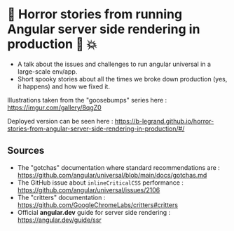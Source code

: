 # 👻 Horror stories from running Angular server side rendering in production 🚀 💥

- A talk about the issues and challenges to run angular universal in a large-scale env/app.
- Short spooky stories about all the times we broke down production (yes, it happens) and how we fixed it.

Illustrations taken from the "goosebumps" series here : <https://imgur.com/gallery/8qgZ0>

Deployed version can be seen here : <https://b-legrand.github.io/horror-stories-from-angular-server-side-rendering-in-production/#/>

## Sources

- The "gotchas" documentation where standard recommendations are : <https://github.com/angular/universal/blob/main/docs/gotchas.md>
- The GitHub issue about `inlineCriticalCSS` performance : <https://github.com/angular/universal/issues/2106>
- The "critters" documentation : <https://github.com/GoogleChromeLabs/critters#critters>
- Official __angular.dev__ guide for server side rendering : <https://angular.dev/guide/ssr>

